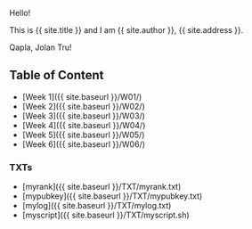Hello!

This is {{ site.title }} and I am {{ site.author }}, {{ site.address }}.

Qapla, Jolan Tru!<br>

## Table of Content
* [Week 1]({{ site.baseurl }}/W01/)
* [Week 2]({{ site.baseurl }}/W02/)
* [Week 3]({{ site.baseurl }}/W03/)
* [Week 4]({{ site.baseurl }}/W04/)
* [Week 5]({{ site.baseurl }}/W05/)
* [Week 6]({{ site.baseurl }}/W06/)

### TXTs
* [myrank]({{ site.baseurl }}/TXT/myrank.txt)
* [mypubkey]({{ site.baseurl }}/TXT/mypubkey.txt)
* [mylog]({{ site.baseurl }}/TXT/mylog.txt)
* [myscript]({{ site.baseurl }}/TXT/myscript.sh)